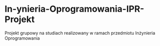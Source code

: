# In-ynieria-Oprogramowania-IPR-Projekt
Projekt grupowy na studiach realizowany w ramach przedmiotu Inżynieria Oprogramowania
